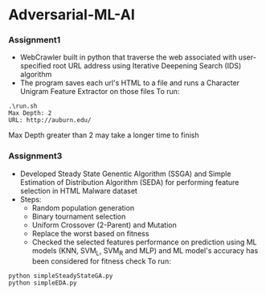# Adversarial-ML-AI

### Assignment1
* WebCrawler built in python that traverse the web associated with user-specified root URL address using Iterative Deepening Search (IDS) algorithm 
* The program saves each url's HTML to a file and runs a Character Unigram Feature Extractor on those files
To run: 

```
.\run.sh
Max Depth: 2
URL: http://auburn.edu/

```
Max Depth greater than 2 may take a longer time to finish

### Assignment3
* Developed Steady State Genentic Algorithm (SSGA) and Simple Estimation of Distribution Algorithm (SEDA) for performing feature selection in HTML Malware dataset
* Steps:
  * Random population generation
  * Binary tournament selection
  * Uniform Crossover (2-Parent) and Mutation
  * Replace the worst based on fitness
  * Checked the selected features performance on prediction using ML models (KNN, SVM<sub>L</sub>, SVM<sub>R</sub> and MLP) and ML model's accuracy has been  considered for fitness check
To run:

```
python simpleSteadyStateGA.py
python simpleEDA.py

```

